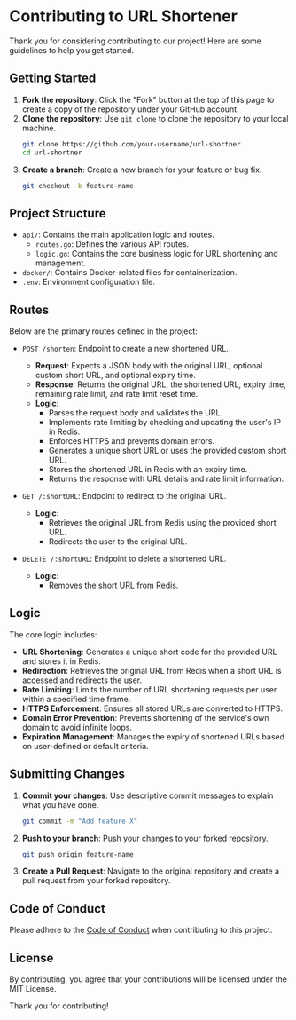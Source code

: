 # Contributing to URL Shortener

Thank you for considering contributing to our project! Here are some guidelines to help you get started.

## Getting Started
1. **Fork the repository**: Click the "Fork" button at the top of this page to create a copy of the repository under your GitHub account.
2. **Clone the repository**: Use `git clone` to clone the repository to your local machine.
   ```sh
   git clone https://github.com/your-username/url-shortner
   cd url-shortner
   ```
3. **Create a branch**: Create a new branch for your feature or bug fix.
   ```sh
   git checkout -b feature-name
   ```

## Project Structure
- `api/`: Contains the main application logic and routes.
  - `routes.go`: Defines the various API routes.
  - `logic.go`: Contains the core business logic for URL shortening and management.
- `docker/`: Contains Docker-related files for containerization.
- `.env`: Environment configuration file.

## Routes
Below are the primary routes defined in the project:

- `POST /shorten`: Endpoint to create a new shortened URL.
  - **Request**: Expects a JSON body with the original URL, optional custom short URL, and optional expiry time.
  - **Response**: Returns the original URL, the shortened URL, expiry time, remaining rate limit, and rate limit reset time.
  - **Logic**:
    - Parses the request body and validates the URL.
    - Implements rate limiting by checking and updating the user's IP in Redis.
    - Enforces HTTPS and prevents domain errors.
    - Generates a unique short URL or uses the provided custom short URL.
    - Stores the shortened URL in Redis with an expiry time.
    - Returns the response with URL details and rate limit information.
  
- `GET /:shortURL`: Endpoint to redirect to the original URL.
  - **Logic**:
    - Retrieves the original URL from Redis using the provided short URL.
    - Redirects the user to the original URL.

- `DELETE /:shortURL`: Endpoint to delete a shortened URL.
  - **Logic**:
    - Removes the short URL from Redis.

## Logic
The core logic includes:

- **URL Shortening**: Generates a unique short code for the provided URL and stores it in Redis.
- **Redirection**: Retrieves the original URL from Redis when a short URL is accessed and redirects the user.
- **Rate Limiting**: Limits the number of URL shortening requests per user within a specified time frame.
- **HTTPS Enforcement**: Ensures all stored URLs are converted to HTTPS.
- **Domain Error Prevention**: Prevents shortening of the service's own domain to avoid infinite loops.
- **Expiration Management**: Manages the expiry of shortened URLs based on user-defined or default criteria.

## Submitting Changes
1. **Commit your changes**: Use descriptive commit messages to explain what you have done.
   ```sh
   git commit -m "Add feature X"
   ```
2. **Push to your branch**: Push your changes to your forked repository.
   ```sh
   git push origin feature-name
   ```
3. **Create a Pull Request**: Navigate to the original repository and create a pull request from your forked repository.

## Code of Conduct
Please adhere to the [Code of Conduct](CODE_OF_CONDUCT.md) when contributing to this project.

## License
By contributing, you agree that your contributions will be licensed under the MIT License.

Thank you for contributing!
